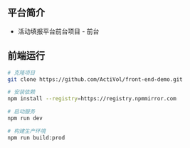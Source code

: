 ## 平台简介

- 活动填报平台前台项目 - 前台

## 前端运行

```bash
# 克隆项目
git clone https://github.com/ActiVol/front-end-demo.git

# 安装依赖
npm install --registry=https://registry.npmmirror.com

# 启动服务
npm run dev

# 构建生产环境
npm run build:prod